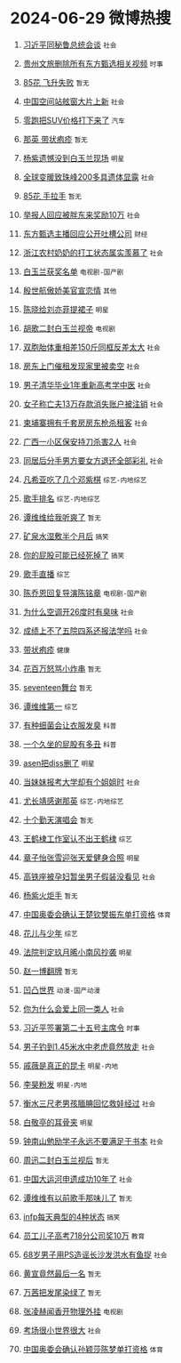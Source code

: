 # 2024-06-29 微博热搜 
1. [习近平同秘鲁总统会谈](https://m.weibo.cn/search?containerid=100103type%3D1%26t%3D10%26q%3D%23%E4%B9%A0%E8%BF%91%E5%B9%B3%E5%90%8C%E7%A7%98%E9%B2%81%E6%80%BB%E7%BB%9F%E4%BC%9A%E8%B0%88%23&stream_entry_id=51&isnewpage=1&extparam=seat%3D1%26cate%3D10103%26stream_entry_id%3D51%26pos%3D0%26q%3D%2523%25E4%25B9%25A0%25E8%25BF%2591%25E5%25B9%25B3%25E5%2590%258C%25E7%25A7%2598%25E9%25B2%2581%25E6%2580%25BB%25E7%25BB%259F%25E4%25BC%259A%25E8%25B0%2588%2523%26dgr%3D0%26filter_type%3Drealtimehot%26c_type%3D51%26display_time%3D1719609685%26pre_seqid%3D171960968575707293181) `社会` 

2. [贵州文旅删除所有东方甄选相关视频](https://m.weibo.cn/search?containerid=100103type%3D1%26t%3D10%26q%3D%23%E8%B4%B5%E5%B7%9E%E6%96%87%E6%97%85%E5%88%A0%E9%99%A4%E6%89%80%E6%9C%89%E4%B8%9C%E6%96%B9%E7%94%84%E9%80%89%E7%9B%B8%E5%85%B3%E8%A7%86%E9%A2%91%23&stream_entry_id=31&isnewpage=1&extparam=seat%3D1%26flag%3D2%26filter_type%3Drealtimehot%26q%3D%2523%25E8%25B4%25B5%25E5%25B7%259E%25E6%2596%2587%25E6%2597%2585%25E5%2588%25A0%25E9%2599%25A4%25E6%2589%2580%25E6%259C%2589%25E4%25B8%259C%25E6%2596%25B9%25E7%2594%2584%25E9%2580%2589%25E7%259B%25B8%25E5%2585%25B3%25E8%25A7%2586%25E9%25A2%2591%2523%26c_type%3D31%26cate%3D5001%26dgr%3D0%26pos%3D0%26stream_entry_id%3D31%26realpos%3D1%26band_rank%3D1%26lcate%3D5001%26display_time%3D1719609685%26pre_seqid%3D171960968575707293181) `时事` 

3. [85花 飞升失败](https://m.weibo.cn/search?containerid=100103type%3D1%26t%3D10%26q%3D85%E8%8A%B1+%E9%A3%9E%E5%8D%87%E5%A4%B1%E8%B4%A5&stream_entry_id=31&isnewpage=1&extparam=seat%3D1%26flag%3D2%26filter_type%3Drealtimehot%26q%3D85%25E8%258A%25B1%2520%25E9%25A3%259E%25E5%258D%2587%25E5%25A4%25B1%25E8%25B4%25A5%26c_type%3D31%26cate%3D5001%26dgr%3D0%26pos%3D1%26stream_entry_id%3D31%26realpos%3D2%26band_rank%3D2%26lcate%3D5001%26display_time%3D1719609685%26pre_seqid%3D171960968575707293181) `暂无` 

4. [中国空间站舷窗大片上新](https://m.weibo.cn/search?containerid=100103type%3D1%26t%3D10%26q%3D%23%E4%B8%AD%E5%9B%BD%E7%A9%BA%E9%97%B4%E7%AB%99%E8%88%B7%E7%AA%97%E5%A4%A7%E7%89%87%E4%B8%8A%E6%96%B0%23&stream_entry_id=31&isnewpage=1&extparam=seat%3D1%26flag%3D0%26filter_type%3Drealtimehot%26q%3D%2523%25E4%25B8%25AD%25E5%259B%25BD%25E7%25A9%25BA%25E9%2597%25B4%25E7%25AB%2599%25E8%2588%25B7%25E7%25AA%2597%25E5%25A4%25A7%25E7%2589%2587%25E4%25B8%258A%25E6%2596%25B0%2523%26c_type%3D31%26cate%3D5001%26dgr%3D0%26pos%3D2%26stream_entry_id%3D31%26realpos%3D3%26band_rank%3D3%26lcate%3D5001%26display_time%3D1719609685%26pre_seqid%3D171960968575707293181) `社会` 

5. [零跑把SUV价格打下来了](https://m.weibo.cn/search?containerid=100103type%3D1%26t%3D10%26q%3D%23%E9%9B%B6%E8%B7%91%E6%8A%8ASUV%E4%BB%B7%E6%A0%BC%E6%89%93%E4%B8%8B%E6%9D%A5%E4%BA%86%23&stream_entry_id=31&isnewpage=1&extparam=seat%3D1%26is_ad_pos%3D1%26filter_type%3Drealtimehot%26q%3D%2523%25E9%259B%25B6%25E8%25B7%2591%25E6%258A%258ASUV%25E4%25BB%25B7%25E6%25A0%25BC%25E6%2589%2593%25E4%25B8%258B%25E6%259D%25A5%25E4%25BA%2586%2523%26c_type%3D31%26adid%3D244669%26cate%3D5001%26dgr%3D0%26pos%3D3%26stream_entry_id%3D31%26topic_ad%3D1%26band_rank%3D4%26lcate%3D5001%26display_time%3D1719609685%26pre_seqid%3D171960968575707293181) `汽车` 

6. [那英 带状疱疹](https://m.weibo.cn/search?containerid=100103type%3D1%26t%3D10%26q%3D%E9%82%A3%E8%8B%B1+%E5%B8%A6%E7%8A%B6%E7%96%B1%E7%96%B9&stream_entry_id=31&isnewpage=1&extparam=seat%3D1%26flag%3D2%26filter_type%3Drealtimehot%26q%3D%25E9%2582%25A3%25E8%258B%25B1%2520%25E5%25B8%25A6%25E7%258A%25B6%25E7%2596%25B1%25E7%2596%25B9%26c_type%3D31%26cate%3D5001%26dgr%3D0%26pos%3D4%26stream_entry_id%3D31%26realpos%3D4%26band_rank%3D4%26lcate%3D5001%26display_time%3D1719609685%26pre_seqid%3D171960968575707293181) `暂无` 

7. [杨紫遗憾没到白玉兰现场](https://m.weibo.cn/search?containerid=100103type%3D1%26t%3D10%26q%3D%23%E6%9D%A8%E7%B4%AB%E9%81%97%E6%86%BE%E6%B2%A1%E5%88%B0%E7%99%BD%E7%8E%89%E5%85%B0%E7%8E%B0%E5%9C%BA%23&stream_entry_id=31&isnewpage=1&extparam=seat%3D1%26flag%3D2%26filter_type%3Drealtimehot%26q%3D%2523%25E6%259D%25A8%25E7%25B4%25AB%25E9%2581%2597%25E6%2586%25BE%25E6%25B2%25A1%25E5%2588%25B0%25E7%2599%25BD%25E7%258E%2589%25E5%2585%25B0%25E7%258E%25B0%25E5%259C%25BA%2523%26c_type%3D31%26cate%3D5001%26dgr%3D0%26pos%3D5%26stream_entry_id%3D31%26realpos%3D5%26band_rank%3D5%26lcate%3D5001%26display_time%3D1719609685%26pre_seqid%3D171960968575707293181) `明星` 

8. [全球变暖致珠峰200多具遗体显露](https://m.weibo.cn/search?containerid=100103type%3D1%26t%3D10%26q%3D%23%E5%85%A8%E7%90%83%E5%8F%98%E6%9A%96%E8%87%B4%E7%8F%A0%E5%B3%B0200%E5%A4%9A%E5%85%B7%E9%81%97%E4%BD%93%E6%98%BE%E9%9C%B2%23&stream_entry_id=31&isnewpage=1&extparam=seat%3D1%26flag%3D2%26filter_type%3Drealtimehot%26q%3D%2523%25E5%2585%25A8%25E7%2590%2583%25E5%258F%2598%25E6%259A%2596%25E8%2587%25B4%25E7%258F%25A0%25E5%25B3%25B0200%25E5%25A4%259A%25E5%2585%25B7%25E9%2581%2597%25E4%25BD%2593%25E6%2598%25BE%25E9%259C%25B2%2523%26c_type%3D31%26cate%3D5001%26dgr%3D0%26pos%3D6%26stream_entry_id%3D31%26realpos%3D6%26band_rank%3D6%26lcate%3D5001%26display_time%3D1719609685%26pre_seqid%3D171960968575707293181) `社会` 

9. [85花 手拉手](https://m.weibo.cn/search?containerid=100103type%3D1%26t%3D10%26q%3D85%E8%8A%B1+%E6%89%8B%E6%8B%89%E6%89%8B&stream_entry_id=31&isnewpage=1&extparam=seat%3D1%26flag%3D2%26filter_type%3Drealtimehot%26q%3D85%25E8%258A%25B1%2520%25E6%2589%258B%25E6%258B%2589%25E6%2589%258B%26c_type%3D31%26cate%3D5001%26dgr%3D0%26pos%3D7%26stream_entry_id%3D31%26realpos%3D7%26band_rank%3D7%26lcate%3D5001%26display_time%3D1719609685%26pre_seqid%3D171960968575707293181) `暂无` 

10. [举报人回应被胖东来奖励10万](https://m.weibo.cn/search?containerid=100103type%3D1%26t%3D10%26q%3D%23%E4%B8%BE%E6%8A%A5%E4%BA%BA%E5%9B%9E%E5%BA%94%E8%A2%AB%E8%83%96%E4%B8%9C%E6%9D%A5%E5%A5%96%E5%8A%B110%E4%B8%87%23&stream_entry_id=31&isnewpage=1&extparam=seat%3D1%26flag%3D2%26filter_type%3Drealtimehot%26q%3D%2523%25E4%25B8%25BE%25E6%258A%25A5%25E4%25BA%25BA%25E5%259B%259E%25E5%25BA%2594%25E8%25A2%25AB%25E8%2583%2596%25E4%25B8%259C%25E6%259D%25A5%25E5%25A5%2596%25E5%258A%25B110%25E4%25B8%2587%2523%26c_type%3D31%26cate%3D5001%26dgr%3D0%26pos%3D8%26stream_entry_id%3D31%26realpos%3D8%26band_rank%3D8%26lcate%3D5001%26display_time%3D1719609685%26pre_seqid%3D171960968575707293181) `社会` 

11. [东方甄选主播回应公开吐槽公司](https://m.weibo.cn/search?containerid=100103type%3D1%26t%3D10%26q%3D%23%E4%B8%9C%E6%96%B9%E7%94%84%E9%80%89%E4%B8%BB%E6%92%AD%E5%9B%9E%E5%BA%94%E5%85%AC%E5%BC%80%E5%90%90%E6%A7%BD%E5%85%AC%E5%8F%B8%23&stream_entry_id=31&isnewpage=1&extparam=seat%3D1%26flag%3D2%26filter_type%3Drealtimehot%26q%3D%2523%25E4%25B8%259C%25E6%2596%25B9%25E7%2594%2584%25E9%2580%2589%25E4%25B8%25BB%25E6%2592%25AD%25E5%259B%259E%25E5%25BA%2594%25E5%2585%25AC%25E5%25BC%2580%25E5%2590%2590%25E6%25A7%25BD%25E5%2585%25AC%25E5%258F%25B8%2523%26c_type%3D31%26cate%3D5001%26dgr%3D0%26pos%3D9%26stream_entry_id%3D31%26realpos%3D9%26band_rank%3D9%26lcate%3D5001%26display_time%3D1719609685%26pre_seqid%3D171960968575707293181) `财经` 

12. [浙江农村奶奶的打工状态属实羡慕了](https://m.weibo.cn/search?containerid=100103type%3D1%26t%3D10%26q%3D%23%E6%B5%99%E6%B1%9F%E5%86%9C%E6%9D%91%E5%A5%B6%E5%A5%B6%E7%9A%84%E6%89%93%E5%B7%A5%E7%8A%B6%E6%80%81%E5%B1%9E%E5%AE%9E%E7%BE%A1%E6%85%95%E4%BA%86%23&stream_entry_id=31&isnewpage=1&extparam=seat%3D1%26flag%3D32768%26filter_type%3Drealtimehot%26q%3D%2523%25E6%25B5%2599%25E6%25B1%259F%25E5%2586%259C%25E6%259D%2591%25E5%25A5%25B6%25E5%25A5%25B6%25E7%259A%2584%25E6%2589%2593%25E5%25B7%25A5%25E7%258A%25B6%25E6%2580%2581%25E5%25B1%259E%25E5%25AE%259E%25E7%25BE%25A1%25E6%2585%2595%25E4%25BA%2586%2523%26c_type%3D31%26cate%3D5001%26dgr%3D0%26pos%3D10%26stream_entry_id%3D31%26realpos%3D10%26band_rank%3D10%26lcate%3D5001%26display_time%3D1719609685%26pre_seqid%3D171960968575707293181) `社会` 

13. [白玉兰获奖名单](https://m.weibo.cn/search?containerid=100103type%3D1%26t%3D10%26q%3D%23%E7%99%BD%E7%8E%89%E5%85%B0%E8%8E%B7%E5%A5%96%E5%90%8D%E5%8D%95%23&stream_entry_id=31&isnewpage=1&extparam=seat%3D1%26flag%3D2%26filter_type%3Drealtimehot%26q%3D%2523%25E7%2599%25BD%25E7%258E%2589%25E5%2585%25B0%25E8%258E%25B7%25E5%25A5%2596%25E5%2590%258D%25E5%258D%2595%2523%26c_type%3D31%26cate%3D5001%26dgr%3D0%26pos%3D11%26stream_entry_id%3D31%26realpos%3D11%26band_rank%3D11%26lcate%3D5001%26display_time%3D1719609685%26pre_seqid%3D171960968575707293181) `电视剧-国产剧` 

14. [殷世航傲娇美官宣恋情](https://m.weibo.cn/search?containerid=100103type%3D1%26t%3D10%26q%3D%E6%AE%B7%E4%B8%96%E8%88%AA%E5%82%B2%E5%A8%87%E7%BE%8E%E5%AE%98%E5%AE%A3%E6%81%8B%E6%83%85&stream_entry_id=31&isnewpage=1&extparam=seat%3D1%26flag%3D2%26filter_type%3Drealtimehot%26q%3D%25E6%25AE%25B7%25E4%25B8%2596%25E8%2588%25AA%25E5%2582%25B2%25E5%25A8%2587%25E7%25BE%258E%25E5%25AE%2598%25E5%25AE%25A3%25E6%2581%258B%25E6%2583%2585%26c_type%3D31%26cate%3D5001%26dgr%3D0%26pos%3D12%26stream_entry_id%3D31%26realpos%3D12%26band_rank%3D12%26lcate%3D5001%26display_time%3D1719609685%26pre_seqid%3D171960968575707293181) `其他` 

15. [陈晓给刘亦菲提裙子](https://m.weibo.cn/search?containerid=100103type%3D1%26t%3D10%26q%3D%23%E9%99%88%E6%99%93%E7%BB%99%E5%88%98%E4%BA%A6%E8%8F%B2%E6%8F%90%E8%A3%99%E5%AD%90%23&stream_entry_id=31&isnewpage=1&extparam=seat%3D1%26flag%3D2%26filter_type%3Drealtimehot%26q%3D%2523%25E9%2599%2588%25E6%2599%2593%25E7%25BB%2599%25E5%2588%2598%25E4%25BA%25A6%25E8%258F%25B2%25E6%258F%2590%25E8%25A3%2599%25E5%25AD%2590%2523%26c_type%3D31%26cate%3D5001%26dgr%3D0%26pos%3D13%26stream_entry_id%3D31%26realpos%3D13%26band_rank%3D13%26lcate%3D5001%26display_time%3D1719609685%26pre_seqid%3D171960968575707293181) `明星` 

16. [胡歌二封白玉兰视帝](https://m.weibo.cn/search?containerid=100103type%3D1%26t%3D10%26q%3D%23%E8%83%A1%E6%AD%8C%E4%BA%8C%E5%B0%81%E7%99%BD%E7%8E%89%E5%85%B0%E8%A7%86%E5%B8%9D%23&stream_entry_id=31&isnewpage=1&extparam=seat%3D1%26flag%3D0%26filter_type%3Drealtimehot%26q%3D%2523%25E8%2583%25A1%25E6%25AD%258C%25E4%25BA%258C%25E5%25B0%2581%25E7%2599%25BD%25E7%258E%2589%25E5%2585%25B0%25E8%25A7%2586%25E5%25B8%259D%2523%26c_type%3D31%26cate%3D5001%26dgr%3D0%26pos%3D14%26stream_entry_id%3D31%26realpos%3D14%26band_rank%3D14%26lcate%3D5001%26display_time%3D1719609685%26pre_seqid%3D171960968575707293181) `电视剧` 

17. [双胞胎体重相差150斤同框反差太大](https://m.weibo.cn/search?containerid=100103type%3D1%26t%3D10%26q%3D%23%E5%8F%8C%E8%83%9E%E8%83%8E%E4%BD%93%E9%87%8D%E7%9B%B8%E5%B7%AE150%E6%96%A4%E5%90%8C%E6%A1%86%E5%8F%8D%E5%B7%AE%E5%A4%AA%E5%A4%A7%23&stream_entry_id=31&isnewpage=1&extparam=seat%3D1%26flag%3D2%26filter_type%3Drealtimehot%26q%3D%2523%25E5%258F%258C%25E8%2583%259E%25E8%2583%258E%25E4%25BD%2593%25E9%2587%258D%25E7%259B%25B8%25E5%25B7%25AE150%25E6%2596%25A4%25E5%2590%258C%25E6%25A1%2586%25E5%258F%258D%25E5%25B7%25AE%25E5%25A4%25AA%25E5%25A4%25A7%2523%26c_type%3D31%26cate%3D5001%26dgr%3D0%26pos%3D15%26stream_entry_id%3D31%26realpos%3D15%26band_rank%3D15%26lcate%3D5001%26display_time%3D1719609685%26pre_seqid%3D171960968575707293181) `社会` 

18. [房东上门催租发现家里被卖空](https://m.weibo.cn/search?containerid=100103type%3D1%26t%3D10%26q%3D%23%E6%88%BF%E4%B8%9C%E4%B8%8A%E9%97%A8%E5%82%AC%E7%A7%9F%E5%8F%91%E7%8E%B0%E5%AE%B6%E9%87%8C%E8%A2%AB%E5%8D%96%E7%A9%BA%23&stream_entry_id=31&isnewpage=1&extparam=seat%3D1%26flag%3D0%26filter_type%3Drealtimehot%26q%3D%2523%25E6%2588%25BF%25E4%25B8%259C%25E4%25B8%258A%25E9%2597%25A8%25E5%2582%25AC%25E7%25A7%259F%25E5%258F%2591%25E7%258E%25B0%25E5%25AE%25B6%25E9%2587%258C%25E8%25A2%25AB%25E5%258D%2596%25E7%25A9%25BA%2523%26c_type%3D31%26cate%3D5001%26dgr%3D0%26pos%3D16%26stream_entry_id%3D31%26realpos%3D16%26band_rank%3D16%26lcate%3D5001%26display_time%3D1719609685%26pre_seqid%3D171960968575707293181) `社会` 

19. [男子清华毕业1年重新高考学中医](https://m.weibo.cn/search?containerid=100103type%3D1%26t%3D10%26q%3D%23%E7%94%B7%E5%AD%90%E6%B8%85%E5%8D%8E%E6%AF%95%E4%B8%9A1%E5%B9%B4%E9%87%8D%E6%96%B0%E9%AB%98%E8%80%83%E5%AD%A6%E4%B8%AD%E5%8C%BB%23&stream_entry_id=31&isnewpage=1&extparam=seat%3D1%26flag%3D0%26filter_type%3Drealtimehot%26q%3D%2523%25E7%2594%25B7%25E5%25AD%2590%25E6%25B8%2585%25E5%258D%258E%25E6%25AF%2595%25E4%25B8%259A1%25E5%25B9%25B4%25E9%2587%258D%25E6%2596%25B0%25E9%25AB%2598%25E8%2580%2583%25E5%25AD%25A6%25E4%25B8%25AD%25E5%258C%25BB%2523%26c_type%3D31%26cate%3D5001%26dgr%3D0%26pos%3D17%26stream_entry_id%3D31%26realpos%3D17%26band_rank%3D17%26lcate%3D5001%26display_time%3D1719609685%26pre_seqid%3D171960968575707293181) `社会` 

20. [女子称亡夫13万存款消失账户被注销](https://m.weibo.cn/search?containerid=100103type%3D1%26t%3D10%26q%3D%23%E5%A5%B3%E5%AD%90%E7%A7%B0%E4%BA%A1%E5%A4%AB13%E4%B8%87%E5%AD%98%E6%AC%BE%E6%B6%88%E5%A4%B1%E8%B4%A6%E6%88%B7%E8%A2%AB%E6%B3%A8%E9%94%80%23&stream_entry_id=31&isnewpage=1&extparam=seat%3D1%26flag%3D0%26filter_type%3Drealtimehot%26q%3D%2523%25E5%25A5%25B3%25E5%25AD%2590%25E7%25A7%25B0%25E4%25BA%25A1%25E5%25A4%25AB13%25E4%25B8%2587%25E5%25AD%2598%25E6%25AC%25BE%25E6%25B6%2588%25E5%25A4%25B1%25E8%25B4%25A6%25E6%2588%25B7%25E8%25A2%25AB%25E6%25B3%25A8%25E9%2594%2580%2523%26c_type%3D31%26cate%3D5001%26dgr%3D0%26pos%3D18%26stream_entry_id%3D31%26realpos%3D18%26band_rank%3D18%26lcate%3D5001%26display_time%3D1719609685%26pre_seqid%3D171960968575707293181) `社会` 

21. [柬埔寨拥有千套房房东枪杀租客](https://m.weibo.cn/search?containerid=100103type%3D1%26t%3D10%26q%3D%23%E6%9F%AC%E5%9F%94%E5%AF%A8%E6%8B%A5%E6%9C%89%E5%8D%83%E5%A5%97%E6%88%BF%E6%88%BF%E4%B8%9C%E6%9E%AA%E6%9D%80%E7%A7%9F%E5%AE%A2%23&stream_entry_id=31&isnewpage=1&extparam=seat%3D1%26flag%3D0%26filter_type%3Drealtimehot%26q%3D%2523%25E6%259F%25AC%25E5%259F%2594%25E5%25AF%25A8%25E6%258B%25A5%25E6%259C%2589%25E5%258D%2583%25E5%25A5%2597%25E6%2588%25BF%25E6%2588%25BF%25E4%25B8%259C%25E6%259E%25AA%25E6%259D%2580%25E7%25A7%259F%25E5%25AE%25A2%2523%26c_type%3D31%26cate%3D5001%26dgr%3D0%26pos%3D19%26stream_entry_id%3D31%26realpos%3D19%26band_rank%3D19%26lcate%3D5001%26display_time%3D1719609685%26pre_seqid%3D171960968575707293181) `社会` 

22. [广西一小区保安持刀杀害2人](https://m.weibo.cn/search?containerid=100103type%3D1%26t%3D10%26q%3D%23%E5%B9%BF%E8%A5%BF%E4%B8%80%E5%B0%8F%E5%8C%BA%E4%BF%9D%E5%AE%89%E6%8C%81%E5%88%80%E6%9D%80%E5%AE%B32%E4%BA%BA%23&stream_entry_id=31&isnewpage=1&extparam=seat%3D1%26flag%3D0%26filter_type%3Drealtimehot%26q%3D%2523%25E5%25B9%25BF%25E8%25A5%25BF%25E4%25B8%2580%25E5%25B0%258F%25E5%258C%25BA%25E4%25BF%259D%25E5%25AE%2589%25E6%258C%2581%25E5%2588%2580%25E6%259D%2580%25E5%25AE%25B32%25E4%25BA%25BA%2523%26c_type%3D31%26cate%3D5001%26dgr%3D0%26pos%3D20%26stream_entry_id%3D31%26realpos%3D20%26band_rank%3D20%26lcate%3D5001%26display_time%3D1719609685%26pre_seqid%3D171960968575707293181) `社会` 

23. [同居后分手男方要女方退还全部彩礼](https://m.weibo.cn/search?containerid=100103type%3D1%26t%3D10%26q%3D%23%E5%90%8C%E5%B1%85%E5%90%8E%E5%88%86%E6%89%8B%E7%94%B7%E6%96%B9%E8%A6%81%E5%A5%B3%E6%96%B9%E9%80%80%E8%BF%98%E5%85%A8%E9%83%A8%E5%BD%A9%E7%A4%BC%23&stream_entry_id=31&isnewpage=1&extparam=seat%3D1%26flag%3D0%26filter_type%3Drealtimehot%26q%3D%2523%25E5%2590%258C%25E5%25B1%2585%25E5%2590%258E%25E5%2588%2586%25E6%2589%258B%25E7%2594%25B7%25E6%2596%25B9%25E8%25A6%2581%25E5%25A5%25B3%25E6%2596%25B9%25E9%2580%2580%25E8%25BF%2598%25E5%2585%25A8%25E9%2583%25A8%25E5%25BD%25A9%25E7%25A4%25BC%2523%26c_type%3D31%26cate%3D5001%26dgr%3D0%26pos%3D21%26stream_entry_id%3D31%26realpos%3D21%26band_rank%3D21%26lcate%3D5001%26display_time%3D1719609685%26pre_seqid%3D171960968575707293181) `社会` 

24. [凡希亚吃了几个邓紫棋](https://m.weibo.cn/search?containerid=100103type%3D1%26t%3D10%26q%3D%23%E5%87%A1%E5%B8%8C%E4%BA%9A%E5%90%83%E4%BA%86%E5%87%A0%E4%B8%AA%E9%82%93%E7%B4%AB%E6%A3%8B%23&stream_entry_id=31&isnewpage=1&extparam=seat%3D1%26flag%3D0%26filter_type%3Drealtimehot%26q%3D%2523%25E5%2587%25A1%25E5%25B8%258C%25E4%25BA%259A%25E5%2590%2583%25E4%25BA%2586%25E5%2587%25A0%25E4%25B8%25AA%25E9%2582%2593%25E7%25B4%25AB%25E6%25A3%258B%2523%26c_type%3D31%26cate%3D5001%26dgr%3D0%26pos%3D22%26stream_entry_id%3D31%26realpos%3D22%26band_rank%3D22%26lcate%3D5001%26display_time%3D1719609685%26pre_seqid%3D171960968575707293181) `综艺-内地综艺` 

25. [歌手排名](https://m.weibo.cn/search?containerid=100103type%3D1%26t%3D10%26q%3D%E6%AD%8C%E6%89%8B%E6%8E%92%E5%90%8D&stream_entry_id=31&isnewpage=1&extparam=seat%3D1%26flag%3D0%26filter_type%3Drealtimehot%26q%3D%25E6%25AD%258C%25E6%2589%258B%25E6%258E%2592%25E5%2590%258D%26c_type%3D31%26cate%3D5001%26dgr%3D0%26pos%3D23%26stream_entry_id%3D31%26realpos%3D23%26band_rank%3D23%26lcate%3D5001%26display_time%3D1719609685%26pre_seqid%3D171960968575707293181) `综艺-内地综艺` 

26. [谭维维给我听爽了](https://m.weibo.cn/search?containerid=100103type%3D1%26t%3D10%26q%3D%E8%B0%AD%E7%BB%B4%E7%BB%B4%E7%BB%99%E6%88%91%E5%90%AC%E7%88%BD%E4%BA%86&stream_entry_id=31&isnewpage=1&extparam=seat%3D1%26flag%3D0%26filter_type%3Drealtimehot%26q%3D%25E8%25B0%25AD%25E7%25BB%25B4%25E7%25BB%25B4%25E7%25BB%2599%25E6%2588%2591%25E5%2590%25AC%25E7%2588%25BD%25E4%25BA%2586%26c_type%3D31%26cate%3D5001%26dgr%3D0%26pos%3D24%26stream_entry_id%3D31%26realpos%3D24%26band_rank%3D24%26lcate%3D5001%26display_time%3D1719609685%26pre_seqid%3D171960968575707293181) `暂无` 

27. [矿泉水湿敷半个月后](https://m.weibo.cn/search?containerid=100103type%3D1%26t%3D10%26q%3D%23%E7%9F%BF%E6%B3%89%E6%B0%B4%E6%B9%BF%E6%95%B7%E5%8D%8A%E4%B8%AA%E6%9C%88%E5%90%8E%23&stream_entry_id=31&isnewpage=1&extparam=seat%3D1%26flag%3D0%26filter_type%3Drealtimehot%26q%3D%2523%25E7%259F%25BF%25E6%25B3%2589%25E6%25B0%25B4%25E6%25B9%25BF%25E6%2595%25B7%25E5%258D%258A%25E4%25B8%25AA%25E6%259C%2588%25E5%2590%258E%2523%26c_type%3D31%26cate%3D5001%26dgr%3D0%26pos%3D25%26stream_entry_id%3D31%26realpos%3D25%26band_rank%3D25%26lcate%3D5001%26display_time%3D1719609685%26pre_seqid%3D171960968575707293181) `搞笑` 

28. [你的屁股可能已经死掉了](https://m.weibo.cn/search?containerid=100103type%3D1%26t%3D10%26q%3D%23%E4%BD%A0%E7%9A%84%E5%B1%81%E8%82%A1%E5%8F%AF%E8%83%BD%E5%B7%B2%E7%BB%8F%E6%AD%BB%E6%8E%89%E4%BA%86%23&stream_entry_id=31&isnewpage=1&extparam=seat%3D1%26flag%3D0%26filter_type%3Drealtimehot%26q%3D%2523%25E4%25BD%25A0%25E7%259A%2584%25E5%25B1%2581%25E8%2582%25A1%25E5%258F%25AF%25E8%2583%25BD%25E5%25B7%25B2%25E7%25BB%258F%25E6%25AD%25BB%25E6%258E%2589%25E4%25BA%2586%2523%26c_type%3D31%26cate%3D5001%26dgr%3D0%26pos%3D26%26stream_entry_id%3D31%26realpos%3D26%26band_rank%3D26%26lcate%3D5001%26display_time%3D1719609685%26pre_seqid%3D171960968575707293181) `搞笑` 

29. [歌手直播](https://m.weibo.cn/search?containerid=100103type%3D1%26t%3D10%26q%3D%E6%AD%8C%E6%89%8B%E7%9B%B4%E6%92%AD&stream_entry_id=31&isnewpage=1&extparam=seat%3D1%26flag%3D0%26filter_type%3Drealtimehot%26q%3D%25E6%25AD%258C%25E6%2589%258B%25E7%259B%25B4%25E6%2592%25AD%26c_type%3D31%26cate%3D5001%26dgr%3D0%26pos%3D27%26stream_entry_id%3D31%26realpos%3D27%26band_rank%3D27%26lcate%3D5001%26display_time%3D1719609685%26pre_seqid%3D171960968575707293181) `综艺` 

30. [陈乔恩回复导演陈铭章](https://m.weibo.cn/search?containerid=100103type%3D1%26t%3D10%26q%3D%23%E9%99%88%E4%B9%94%E6%81%A9%E5%9B%9E%E5%A4%8D%E5%AF%BC%E6%BC%94%E9%99%88%E9%93%AD%E7%AB%A0%23&stream_entry_id=31&isnewpage=1&extparam=seat%3D1%26flag%3D1%26filter_type%3Drealtimehot%26q%3D%2523%25E9%2599%2588%25E4%25B9%2594%25E6%2581%25A9%25E5%259B%259E%25E5%25A4%258D%25E5%25AF%25BC%25E6%25BC%2594%25E9%2599%2588%25E9%2593%25AD%25E7%25AB%25A0%2523%26c_type%3D31%26cate%3D5001%26dgr%3D0%26pos%3D28%26stream_entry_id%3D31%26realpos%3D28%26band_rank%3D28%26lcate%3D5001%26display_time%3D1719609685%26pre_seqid%3D171960968575707293181) `电视剧-国产剧` 

31. [为什么空调开26度时有臭味](https://m.weibo.cn/search?containerid=100103type%3D1%26t%3D10%26q%3D%23%E4%B8%BA%E4%BB%80%E4%B9%88%E7%A9%BA%E8%B0%83%E5%BC%8026%E5%BA%A6%E6%97%B6%E6%9C%89%E8%87%AD%E5%91%B3%23&stream_entry_id=31&isnewpage=1&extparam=seat%3D1%26flag%3D0%26filter_type%3Drealtimehot%26q%3D%2523%25E4%25B8%25BA%25E4%25BB%2580%25E4%25B9%2588%25E7%25A9%25BA%25E8%25B0%2583%25E5%25BC%258026%25E5%25BA%25A6%25E6%2597%25B6%25E6%259C%2589%25E8%2587%25AD%25E5%2591%25B3%2523%26c_type%3D31%26cate%3D5001%26dgr%3D0%26pos%3D29%26stream_entry_id%3D31%26realpos%3D29%26band_rank%3D29%26lcate%3D5001%26display_time%3D1719609685%26pre_seqid%3D171960968575707293181) `社会` 

32. [成绩上不了五院四系还报法学吗](https://m.weibo.cn/search?containerid=100103type%3D1%26t%3D10%26q%3D%23%E6%88%90%E7%BB%A9%E4%B8%8A%E4%B8%8D%E4%BA%86%E4%BA%94%E9%99%A2%E5%9B%9B%E7%B3%BB%E8%BF%98%E6%8A%A5%E6%B3%95%E5%AD%A6%E5%90%97%23&stream_entry_id=31&isnewpage=1&extparam=seat%3D1%26flag%3D0%26filter_type%3Drealtimehot%26q%3D%2523%25E6%2588%2590%25E7%25BB%25A9%25E4%25B8%258A%25E4%25B8%258D%25E4%25BA%2586%25E4%25BA%2594%25E9%2599%25A2%25E5%259B%259B%25E7%25B3%25BB%25E8%25BF%2598%25E6%258A%25A5%25E6%25B3%2595%25E5%25AD%25A6%25E5%2590%2597%2523%26c_type%3D31%26cate%3D5001%26dgr%3D0%26pos%3D30%26stream_entry_id%3D31%26realpos%3D30%26band_rank%3D30%26lcate%3D5001%26display_time%3D1719609685%26pre_seqid%3D171960968575707293181) `社会` 

33. [带状疱疹](https://m.weibo.cn/search?containerid=100103type%3D1%26t%3D10%26q%3D%E5%B8%A6%E7%8A%B6%E7%96%B1%E7%96%B9&stream_entry_id=31&isnewpage=1&extparam=seat%3D1%26flag%3D0%26filter_type%3Drealtimehot%26q%3D%25E5%25B8%25A6%25E7%258A%25B6%25E7%2596%25B1%25E7%2596%25B9%26c_type%3D31%26cate%3D5001%26dgr%3D0%26pos%3D31%26stream_entry_id%3D31%26realpos%3D31%26band_rank%3D31%26lcate%3D5001%26display_time%3D1719609685%26pre_seqid%3D171960968575707293181) `健康` 

34. [花百万怒骂小炸串](https://m.weibo.cn/search?containerid=100103type%3D1%26t%3D10%26q%3D%23%E8%8A%B1%E7%99%BE%E4%B8%87%E6%80%92%E9%AA%82%E5%B0%8F%E7%82%B8%E4%B8%B2%23&stream_entry_id=31&isnewpage=1&extparam=seat%3D1%26flag%3D0%26filter_type%3Drealtimehot%26q%3D%2523%25E8%258A%25B1%25E7%2599%25BE%25E4%25B8%2587%25E6%2580%2592%25E9%25AA%2582%25E5%25B0%258F%25E7%2582%25B8%25E4%25B8%25B2%2523%26c_type%3D31%26cate%3D5001%26dgr%3D0%26pos%3D32%26stream_entry_id%3D31%26realpos%3D32%26band_rank%3D32%26lcate%3D5001%26display_time%3D1719609685%26pre_seqid%3D171960968575707293181) `暂无` 

35. [seventeen舞台](https://m.weibo.cn/search?containerid=100103type%3D1%26t%3D10%26q%3Dseventeen%E8%88%9E%E5%8F%B0&stream_entry_id=31&isnewpage=1&extparam=seat%3D1%26flag%3D0%26filter_type%3Drealtimehot%26q%3Dseventeen%25E8%2588%259E%25E5%258F%25B0%26c_type%3D31%26cate%3D5001%26dgr%3D0%26pos%3D33%26stream_entry_id%3D31%26realpos%3D33%26band_rank%3D33%26lcate%3D5001%26display_time%3D1719609685%26pre_seqid%3D171960968575707293181) `暂无` 

36. [谭维维第一](https://m.weibo.cn/search?containerid=100103type%3D1%26t%3D10%26q%3D%E8%B0%AD%E7%BB%B4%E7%BB%B4%E7%AC%AC%E4%B8%80&stream_entry_id=31&isnewpage=1&extparam=seat%3D1%26flag%3D0%26filter_type%3Drealtimehot%26q%3D%25E8%25B0%25AD%25E7%25BB%25B4%25E7%25BB%25B4%25E7%25AC%25AC%25E4%25B8%2580%26c_type%3D31%26cate%3D5001%26dgr%3D0%26pos%3D34%26stream_entry_id%3D31%26realpos%3D34%26band_rank%3D34%26lcate%3D5001%26display_time%3D1719609685%26pre_seqid%3D171960968575707293181) `综艺` 

37. [有种细菌会让衣服发臭](https://m.weibo.cn/search?containerid=100103type%3D1%26t%3D10%26q%3D%23%E6%9C%89%E7%A7%8D%E7%BB%86%E8%8F%8C%E4%BC%9A%E8%AE%A9%E8%A1%A3%E6%9C%8D%E5%8F%91%E8%87%AD%23&stream_entry_id=31&isnewpage=1&extparam=seat%3D1%26flag%3D1%26filter_type%3Drealtimehot%26q%3D%2523%25E6%259C%2589%25E7%25A7%258D%25E7%25BB%2586%25E8%258F%258C%25E4%25BC%259A%25E8%25AE%25A9%25E8%25A1%25A3%25E6%259C%258D%25E5%258F%2591%25E8%2587%25AD%2523%26c_type%3D31%26cate%3D5001%26dgr%3D0%26pos%3D35%26stream_entry_id%3D31%26realpos%3D35%26band_rank%3D35%26lcate%3D5001%26display_time%3D1719609685%26pre_seqid%3D171960968575707293181) `科普` 

38. [一个久坐的屁股有多丑](https://m.weibo.cn/search?containerid=100103type%3D1%26t%3D10%26q%3D%23%E4%B8%80%E4%B8%AA%E4%B9%85%E5%9D%90%E7%9A%84%E5%B1%81%E8%82%A1%E6%9C%89%E5%A4%9A%E4%B8%91%23&stream_entry_id=31&isnewpage=1&extparam=seat%3D1%26flag%3D0%26filter_type%3Drealtimehot%26q%3D%2523%25E4%25B8%2580%25E4%25B8%25AA%25E4%25B9%2585%25E5%259D%2590%25E7%259A%2584%25E5%25B1%2581%25E8%2582%25A1%25E6%259C%2589%25E5%25A4%259A%25E4%25B8%2591%2523%26c_type%3D31%26cate%3D5001%26dgr%3D0%26pos%3D36%26stream_entry_id%3D31%26realpos%3D36%26band_rank%3D36%26lcate%3D5001%26display_time%3D1719609685%26pre_seqid%3D171960968575707293181) `科普` 

39. [asen把diss删了](https://m.weibo.cn/search?containerid=100103type%3D1%26t%3D10%26q%3D%23asen%E6%8A%8Adiss%E5%88%A0%E4%BA%86%23&stream_entry_id=31&isnewpage=1&extparam=seat%3D1%26flag%3D0%26filter_type%3Drealtimehot%26q%3D%2523asen%25E6%258A%258Adiss%25E5%2588%25A0%25E4%25BA%2586%2523%26c_type%3D31%26cate%3D5001%26dgr%3D0%26pos%3D37%26stream_entry_id%3D31%26realpos%3D37%26band_rank%3D37%26lcate%3D5001%26display_time%3D1719609685%26pre_seqid%3D171960968575707293181) `明星` 

40. [当妹妹报考大学却有个姐姐时](https://m.weibo.cn/search?containerid=100103type%3D1%26t%3D10%26q%3D%23%E5%BD%93%E5%A6%B9%E5%A6%B9%E6%8A%A5%E8%80%83%E5%A4%A7%E5%AD%A6%E5%8D%B4%E6%9C%89%E4%B8%AA%E5%A7%90%E5%A7%90%E6%97%B6%23&stream_entry_id=31&isnewpage=1&extparam=seat%3D1%26flag%3D0%26filter_type%3Drealtimehot%26q%3D%2523%25E5%25BD%2593%25E5%25A6%25B9%25E5%25A6%25B9%25E6%258A%25A5%25E8%2580%2583%25E5%25A4%25A7%25E5%25AD%25A6%25E5%258D%25B4%25E6%259C%2589%25E4%25B8%25AA%25E5%25A7%2590%25E5%25A7%2590%25E6%2597%25B6%2523%26c_type%3D31%26cate%3D5001%26dgr%3D0%26pos%3D38%26stream_entry_id%3D31%26realpos%3D38%26band_rank%3D38%26lcate%3D5001%26display_time%3D1719609685%26pre_seqid%3D171960968575707293181) `社会` 

41. [尤长靖感谢那英](https://m.weibo.cn/search?containerid=100103type%3D1%26t%3D10%26q%3D%E5%B0%A4%E9%95%BF%E9%9D%96%E6%84%9F%E8%B0%A2%E9%82%A3%E8%8B%B1&stream_entry_id=31&isnewpage=1&extparam=seat%3D1%26flag%3D0%26filter_type%3Drealtimehot%26q%3D%25E5%25B0%25A4%25E9%2595%25BF%25E9%259D%2596%25E6%2584%259F%25E8%25B0%25A2%25E9%2582%25A3%25E8%258B%25B1%26c_type%3D31%26cate%3D5001%26dgr%3D0%26pos%3D39%26stream_entry_id%3D31%26realpos%3D39%26band_rank%3D39%26lcate%3D5001%26display_time%3D1719609685%26pre_seqid%3D171960968575707293181) `综艺-内地综艺` 

42. [十个勤天演唱会](https://m.weibo.cn/search?containerid=100103type%3D1%26t%3D10%26q%3D%23%E5%8D%81%E4%B8%AA%E5%8B%A4%E5%A4%A9%E6%BC%94%E5%94%B1%E4%BC%9A%23&stream_entry_id=31&isnewpage=1&extparam=seat%3D1%26flag%3D0%26filter_type%3Drealtimehot%26q%3D%2523%25E5%258D%2581%25E4%25B8%25AA%25E5%258B%25A4%25E5%25A4%25A9%25E6%25BC%2594%25E5%2594%25B1%25E4%25BC%259A%2523%26c_type%3D31%26cate%3D5001%26dgr%3D0%26pos%3D40%26stream_entry_id%3D31%26realpos%3D40%26band_rank%3D40%26lcate%3D5001%26display_time%3D1719609685%26pre_seqid%3D171960968575707293181) `暂无` 

43. [王鹤棣工作室认不出王鹤棣](https://m.weibo.cn/search?containerid=100103type%3D1%26t%3D10%26q%3D%23%E7%8E%8B%E9%B9%A4%E6%A3%A3%E5%B7%A5%E4%BD%9C%E5%AE%A4%E8%AE%A4%E4%B8%8D%E5%87%BA%E7%8E%8B%E9%B9%A4%E6%A3%A3%23&stream_entry_id=31&isnewpage=1&extparam=seat%3D1%26flag%3D0%26filter_type%3Drealtimehot%26q%3D%2523%25E7%258E%258B%25E9%25B9%25A4%25E6%25A3%25A3%25E5%25B7%25A5%25E4%25BD%259C%25E5%25AE%25A4%25E8%25AE%25A4%25E4%25B8%258D%25E5%2587%25BA%25E7%258E%258B%25E9%25B9%25A4%25E6%25A3%25A3%2523%26c_type%3D31%26cate%3D5001%26dgr%3D0%26pos%3D41%26stream_entry_id%3D31%26realpos%3D41%26band_rank%3D41%26lcate%3D5001%26display_time%3D1719609685%26pre_seqid%3D171960968575707293181) `综艺` 

44. [章子怡张雪迎张天爱健身合照](https://m.weibo.cn/search?containerid=100103type%3D1%26t%3D10%26q%3D%23%E7%AB%A0%E5%AD%90%E6%80%A1%E5%BC%A0%E9%9B%AA%E8%BF%8E%E5%BC%A0%E5%A4%A9%E7%88%B1%E5%81%A5%E8%BA%AB%E5%90%88%E7%85%A7%23&stream_entry_id=31&isnewpage=1&extparam=seat%3D1%26flag%3D1%26filter_type%3Drealtimehot%26q%3D%2523%25E7%25AB%25A0%25E5%25AD%2590%25E6%2580%25A1%25E5%25BC%25A0%25E9%259B%25AA%25E8%25BF%258E%25E5%25BC%25A0%25E5%25A4%25A9%25E7%2588%25B1%25E5%2581%25A5%25E8%25BA%25AB%25E5%2590%2588%25E7%2585%25A7%2523%26c_type%3D31%26cate%3D5001%26dgr%3D0%26pos%3D42%26stream_entry_id%3D31%26realpos%3D42%26band_rank%3D42%26lcate%3D5001%26display_time%3D1719609685%26pre_seqid%3D171960968575707293181) `明星` 

45. [高铁座被孕妇暂坐男子假装没看见](https://m.weibo.cn/search?containerid=100103type%3D1%26t%3D10%26q%3D%23%E9%AB%98%E9%93%81%E5%BA%A7%E8%A2%AB%E5%AD%95%E5%A6%87%E6%9A%82%E5%9D%90%E7%94%B7%E5%AD%90%E5%81%87%E8%A3%85%E6%B2%A1%E7%9C%8B%E8%A7%81%23&stream_entry_id=31&isnewpage=1&extparam=seat%3D1%26flag%3D0%26filter_type%3Drealtimehot%26q%3D%2523%25E9%25AB%2598%25E9%2593%2581%25E5%25BA%25A7%25E8%25A2%25AB%25E5%25AD%2595%25E5%25A6%2587%25E6%259A%2582%25E5%259D%2590%25E7%2594%25B7%25E5%25AD%2590%25E5%2581%2587%25E8%25A3%2585%25E6%25B2%25A1%25E7%259C%258B%25E8%25A7%2581%2523%26c_type%3D31%26cate%3D5001%26dgr%3D0%26pos%3D43%26stream_entry_id%3D31%26realpos%3D43%26band_rank%3D43%26lcate%3D5001%26display_time%3D1719609685%26pre_seqid%3D171960968575707293181) `社会` 

46. [杨紫火炬手](https://m.weibo.cn/search?containerid=100103type%3D1%26t%3D10%26q%3D%23%E6%9D%A8%E7%B4%AB%E7%81%AB%E7%82%AC%E6%89%8B%23&stream_entry_id=31&isnewpage=1&extparam=seat%3D1%26flag%3D0%26filter_type%3Drealtimehot%26q%3D%2523%25E6%259D%25A8%25E7%25B4%25AB%25E7%2581%25AB%25E7%2582%25AC%25E6%2589%258B%2523%26c_type%3D31%26cate%3D5001%26dgr%3D0%26pos%3D44%26stream_entry_id%3D31%26realpos%3D44%26band_rank%3D44%26lcate%3D5001%26display_time%3D1719609685%26pre_seqid%3D171960968575707293181) `暂无` 

47. [中国奥委会确认王楚钦樊振东单打资格](https://m.weibo.cn/search?containerid=100103type%3D1%26t%3D10%26q%3D%23%E4%B8%AD%E5%9B%BD%E5%A5%A5%E5%A7%94%E4%BC%9A%E7%A1%AE%E8%AE%A4%E7%8E%8B%E6%A5%9A%E9%92%A6%E6%A8%8A%E6%8C%AF%E4%B8%9C%E5%8D%95%E6%89%93%E8%B5%84%E6%A0%BC%23&stream_entry_id=31&isnewpage=1&extparam=seat%3D1%26flag%3D0%26filter_type%3Drealtimehot%26q%3D%2523%25E4%25B8%25AD%25E5%259B%25BD%25E5%25A5%25A5%25E5%25A7%2594%25E4%25BC%259A%25E7%25A1%25AE%25E8%25AE%25A4%25E7%258E%258B%25E6%25A5%259A%25E9%2592%25A6%25E6%25A8%258A%25E6%258C%25AF%25E4%25B8%259C%25E5%258D%2595%25E6%2589%2593%25E8%25B5%2584%25E6%25A0%25BC%2523%26c_type%3D31%26cate%3D5001%26dgr%3D0%26pos%3D45%26stream_entry_id%3D31%26realpos%3D45%26band_rank%3D45%26lcate%3D5001%26display_time%3D1719609685%26pre_seqid%3D171960968575707293181) `体育` 

48. [花儿与少年](https://m.weibo.cn/search?containerid=100103type%3D1%26t%3D10%26q%3D%E8%8A%B1%E5%84%BF%E4%B8%8E%E5%B0%91%E5%B9%B4&stream_entry_id=31&isnewpage=1&extparam=seat%3D1%26flag%3D0%26filter_type%3Drealtimehot%26q%3D%25E8%258A%25B1%25E5%2584%25BF%25E4%25B8%258E%25E5%25B0%2591%25E5%25B9%25B4%26c_type%3D31%26cate%3D5001%26dgr%3D0%26pos%3D46%26stream_entry_id%3D31%26realpos%3D46%26band_rank%3D46%26lcate%3D5001%26display_time%3D1719609685%26pre_seqid%3D171960968575707293181) `综艺` 

49. [法院判定玖月晞小南风抄袭](https://m.weibo.cn/search?containerid=100103type%3D1%26t%3D10%26q%3D%23%E6%B3%95%E9%99%A2%E5%88%A4%E5%AE%9A%E7%8E%96%E6%9C%88%E6%99%9E%E5%B0%8F%E5%8D%97%E9%A3%8E%E6%8A%84%E8%A2%AD%23&stream_entry_id=31&isnewpage=1&extparam=seat%3D1%26flag%3D0%26filter_type%3Drealtimehot%26q%3D%2523%25E6%25B3%2595%25E9%2599%25A2%25E5%2588%25A4%25E5%25AE%259A%25E7%258E%2596%25E6%259C%2588%25E6%2599%259E%25E5%25B0%258F%25E5%258D%2597%25E9%25A3%258E%25E6%258A%2584%25E8%25A2%25AD%2523%26c_type%3D31%26cate%3D5001%26dgr%3D0%26pos%3D47%26stream_entry_id%3D31%26realpos%3D47%26band_rank%3D47%26lcate%3D5001%26display_time%3D1719609685%26pre_seqid%3D171960968575707293181) `明星` 

50. [赵一博翻牌](https://m.weibo.cn/search?containerid=100103type%3D1%26t%3D10%26q%3D%E8%B5%B5%E4%B8%80%E5%8D%9A%E7%BF%BB%E7%89%8C&stream_entry_id=31&isnewpage=1&extparam=seat%3D1%26flag%3D0%26filter_type%3Drealtimehot%26q%3D%25E8%25B5%25B5%25E4%25B8%2580%25E5%258D%259A%25E7%25BF%25BB%25E7%2589%258C%26c_type%3D31%26cate%3D5001%26dgr%3D0%26pos%3D48%26stream_entry_id%3D31%26realpos%3D48%26band_rank%3D48%26lcate%3D5001%26display_time%3D1719609685%26pre_seqid%3D171960968575707293181) `暂无` 

51. [凹凸世界](https://m.weibo.cn/search?containerid=100103type%3D1%26t%3D10%26q%3D%E5%87%B9%E5%87%B8%E4%B8%96%E7%95%8C&stream_entry_id=31&isnewpage=1&extparam=seat%3D1%26flag%3D0%26filter_type%3Drealtimehot%26q%3D%25E5%2587%25B9%25E5%2587%25B8%25E4%25B8%2596%25E7%2595%258C%26c_type%3D31%26cate%3D5001%26dgr%3D0%26pos%3D49%26stream_entry_id%3D31%26realpos%3D49%26band_rank%3D49%26lcate%3D5001%26display_time%3D1719609685%26pre_seqid%3D171960968575707293181) `动漫-国产动漫` 

52. [你为什么会爱上同一类人](https://m.weibo.cn/search?containerid=100103type%3D1%26t%3D10%26q%3D%23%E4%BD%A0%E4%B8%BA%E4%BB%80%E4%B9%88%E4%BC%9A%E7%88%B1%E4%B8%8A%E5%90%8C%E4%B8%80%E7%B1%BB%E4%BA%BA%23&stream_entry_id=31&isnewpage=1&extparam=seat%3D1%26flag%3D0%26filter_type%3Drealtimehot%26q%3D%2523%25E4%25BD%25A0%25E4%25B8%25BA%25E4%25BB%2580%25E4%25B9%2588%25E4%25BC%259A%25E7%2588%25B1%25E4%25B8%258A%25E5%2590%258C%25E4%25B8%2580%25E7%25B1%25BB%25E4%25BA%25BA%2523%26c_type%3D31%26cate%3D5001%26dgr%3D0%26pos%3D50%26stream_entry_id%3D31%26realpos%3D50%26band_rank%3D50%26lcate%3D5001%26display_time%3D1719609685%26pre_seqid%3D171960968575707293181) `社会` 

53. [习近平签署第二十五号主席令](https://m.weibo.cn/search?containerid=100103type%3D1%26t%3D10%26q%3D%23%E4%B9%A0%E8%BF%91%E5%B9%B3%E7%AD%BE%E7%BD%B2%E7%AC%AC%E4%BA%8C%E5%8D%81%E4%BA%94%E5%8F%B7%E4%B8%BB%E5%B8%AD%E4%BB%A4%23&stream_entry_id=51&isnewpage=1&extparam=seat%3D1%26cate%3D10103%26stream_entry_id%3D51%26pos%3D0%26q%3D%2523%25E4%25B9%25A0%25E8%25BF%2591%25E5%25B9%25B3%25E7%25AD%25BE%25E7%25BD%25B2%25E7%25AC%25AC%25E4%25BA%258C%25E5%258D%2581%25E4%25BA%2594%25E5%258F%25B7%25E4%25B8%25BB%25E5%25B8%25AD%25E4%25BB%25A4%2523%26dgr%3D0%26filter_type%3Drealtimehot%26c_type%3D51%26display_time%3D1719606071%26pre_seqid%3D171960607155501449159) `时事` 

54. [男子钓到1.45米水中老虎竟然放走](https://m.weibo.cn/search?containerid=100103type%3D1%26t%3D10%26q%3D%23%E7%94%B7%E5%AD%90%E9%92%93%E5%88%B01.45%E7%B1%B3%E6%B0%B4%E4%B8%AD%E8%80%81%E8%99%8E%E7%AB%9F%E7%84%B6%E6%94%BE%E8%B5%B0%23&stream_entry_id=31&isnewpage=1&extparam=seat%3D1%26flag%3D32768%26filter_type%3Drealtimehot%26q%3D%2523%25E7%2594%25B7%25E5%25AD%2590%25E9%2592%2593%25E5%2588%25B01.45%25E7%25B1%25B3%25E6%25B0%25B4%25E4%25B8%25AD%25E8%2580%2581%25E8%2599%258E%25E7%25AB%259F%25E7%2584%25B6%25E6%2594%25BE%25E8%25B5%25B0%2523%26c_type%3D31%26cate%3D5001%26dgr%3D0%26pos%3D9%26stream_entry_id%3D31%26realpos%3D10%26band_rank%3D10%26lcate%3D5001%26display_time%3D1719606071%26pre_seqid%3D171960607155501449159) `社会` 

55. [戚薇是真正的昆卡](https://m.weibo.cn/search?containerid=100103type%3D1%26t%3D10%26q%3D%23%E6%88%9A%E8%96%87%E6%98%AF%E7%9C%9F%E6%AD%A3%E7%9A%84%E6%98%86%E5%8D%A1%23&stream_entry_id=31&isnewpage=1&extparam=seat%3D1%26flag%3D0%26filter_type%3Drealtimehot%26q%3D%2523%25E6%2588%259A%25E8%2596%2587%25E6%2598%25AF%25E7%259C%259F%25E6%25AD%25A3%25E7%259A%2584%25E6%2598%2586%25E5%258D%25A1%2523%26c_type%3D31%26cate%3D5001%26dgr%3D0%26pos%3D47%26stream_entry_id%3D31%26realpos%3D48%26band_rank%3D48%26lcate%3D5001%26display_time%3D1719606071%26pre_seqid%3D171960607155501449159) `明星-内地` 

56. [李昊粉发](https://m.weibo.cn/search?containerid=100103type%3D1%26t%3D10%26q%3D%23%E6%9D%8E%E6%98%8A%E7%B2%89%E5%8F%91%23&stream_entry_id=31&isnewpage=1&extparam=seat%3D1%26flag%3D0%26filter_type%3Drealtimehot%26q%3D%2523%25E6%259D%258E%25E6%2598%258A%25E7%25B2%2589%25E5%258F%2591%2523%26c_type%3D31%26cate%3D5001%26dgr%3D0%26pos%3D48%26stream_entry_id%3D31%26realpos%3D49%26band_rank%3D49%26lcate%3D5001%26display_time%3D1719606071%26pre_seqid%3D171960607155501449159) `明星-内地` 

57. [衡水三尺老男孩腼腆回忆救娃经过](https://m.weibo.cn/search?containerid=100103type%3D1%26t%3D10%26q%3D%23%E8%A1%A1%E6%B0%B4%E4%B8%89%E5%B0%BA%E8%80%81%E7%94%B7%E5%AD%A9%E8%85%BC%E8%85%86%E5%9B%9E%E5%BF%86%E6%95%91%E5%A8%83%E7%BB%8F%E8%BF%87%23&stream_entry_id=31&isnewpage=1&extparam=seat%3D1%26flag%3D32768%26band_rank%3D43%26q%3D%2523%25E8%25A1%25A1%25E6%25B0%25B4%25E4%25B8%2589%25E5%25B0%25BA%25E8%2580%2581%25E7%2594%25B7%25E5%25AD%25A9%25E8%2585%25BC%25E8%2585%2586%25E5%259B%259E%25E5%25BF%2586%25E6%2595%2591%25E5%25A8%2583%25E7%25BB%258F%25E8%25BF%2587%2523%26dgr%3D0%26cate%3D5001%26c_type%3D31%26pos%3D42%26stream_entry_id%3D31%26filter_type%3Drealtimehot%26realpos%3D43%26lcate%3D5001%26display_time%3D1719602263%26pre_seqid%3D1719602263081016273209) `社会` 

58. [白敬亭的耳骨夹](https://m.weibo.cn/search?containerid=100103type%3D1%26t%3D10%26q%3D%23%E7%99%BD%E6%95%AC%E4%BA%AD%E7%9A%84%E8%80%B3%E9%AA%A8%E5%A4%B9%23&stream_entry_id=31&isnewpage=1&extparam=seat%3D1%26flag%3D0%26band_rank%3D50%26q%3D%2523%25E7%2599%25BD%25E6%2595%25AC%25E4%25BA%25AD%25E7%259A%2584%25E8%2580%25B3%25E9%25AA%25A8%25E5%25A4%25B9%2523%26dgr%3D0%26cate%3D5001%26c_type%3D31%26pos%3D49%26stream_entry_id%3D31%26filter_type%3Drealtimehot%26realpos%3D50%26lcate%3D5001%26display_time%3D1719602263%26pre_seqid%3D1719602263081016273209) `明星` 

59. [钟南山勉励学子永远不要满足于书本](https://m.weibo.cn/search?containerid=100103type%3D1%26t%3D10%26q%3D%23%E9%92%9F%E5%8D%97%E5%B1%B1%E5%8B%89%E5%8A%B1%E5%AD%A6%E5%AD%90%E6%B0%B8%E8%BF%9C%E4%B8%8D%E8%A6%81%E6%BB%A1%E8%B6%B3%E4%BA%8E%E4%B9%A6%E6%9C%AC%23&stream_entry_id=31&isnewpage=1&extparam=seat%3D1%26flag%3D32768%26band_rank%3D10%26q%3D%2523%25E9%2592%259F%25E5%258D%2597%25E5%25B1%25B1%25E5%258B%2589%25E5%258A%25B1%25E5%25AD%25A6%25E5%25AD%2590%25E6%25B0%25B8%25E8%25BF%259C%25E4%25B8%258D%25E8%25A6%2581%25E6%25BB%25A1%25E8%25B6%25B3%25E4%25BA%258E%25E4%25B9%25A6%25E6%259C%25AC%2523%26realpos%3D10%26cate%3D5001%26dgr%3D0%26pos%3D10%26stream_entry_id%3D31%26c_type%3D31%26filter_type%3Drealtimehot%26lcate%3D5001%26display_time%3D1719599238%26pre_seqid%3D1719599238943023196226) `社会` 

60. [周迅二封白玉兰视后](https://m.weibo.cn/search?containerid=100103type%3D1%26t%3D10%26q%3D%23%E5%91%A8%E8%BF%85%E4%BA%8C%E5%B0%81%E7%99%BD%E7%8E%89%E5%85%B0%E8%A7%86%E5%90%8E%23&stream_entry_id=31&isnewpage=1&extparam=seat%3D1%26flag%3D2%26band_rank%3D21%26q%3D%2523%25E5%2591%25A8%25E8%25BF%2585%25E4%25BA%258C%25E5%25B0%2581%25E7%2599%25BD%25E7%258E%2589%25E5%2585%25B0%25E8%25A7%2586%25E5%2590%258E%2523%26realpos%3D21%26cate%3D5001%26dgr%3D0%26pos%3D21%26stream_entry_id%3D31%26c_type%3D31%26filter_type%3Drealtimehot%26lcate%3D5001%26display_time%3D1719599238%26pre_seqid%3D1719599238943023196226) `暂无` 

61. [中国大运河申遗成功10年了](https://m.weibo.cn/search?containerid=100103type%3D1%26t%3D10%26q%3D%23%E4%B8%AD%E5%9B%BD%E5%A4%A7%E8%BF%90%E6%B2%B3%E7%94%B3%E9%81%97%E6%88%90%E5%8A%9F10%E5%B9%B4%E4%BA%86%23&stream_entry_id=31&isnewpage=1&extparam=seat%3D1%26flag%3D1%26band_rank%3D36%26q%3D%2523%25E4%25B8%25AD%25E5%259B%25BD%25E5%25A4%25A7%25E8%25BF%2590%25E6%25B2%25B3%25E7%2594%25B3%25E9%2581%2597%25E6%2588%2590%25E5%258A%259F10%25E5%25B9%25B4%25E4%25BA%2586%2523%26realpos%3D36%26cate%3D5001%26dgr%3D0%26pos%3D35%26stream_entry_id%3D31%26c_type%3D31%26filter_type%3Drealtimehot%26lcate%3D5001%26display_time%3D1719595203%26pre_seqid%3D171959520307900488204) `社会` 

62. [谭维维有以前歌手那味儿了](https://m.weibo.cn/search?containerid=100103type%3D1%26t%3D10%26q%3D%E8%B0%AD%E7%BB%B4%E7%BB%B4%E6%9C%89%E4%BB%A5%E5%89%8D%E6%AD%8C%E6%89%8B%E9%82%A3%E5%91%B3%E5%84%BF%E4%BA%86&stream_entry_id=31&isnewpage=1&extparam=seat%3D1%26flag%3D1%26band_rank%3D38%26q%3D%25E8%25B0%25AD%25E7%25BB%25B4%25E7%25BB%25B4%25E6%259C%2589%25E4%25BB%25A5%25E5%2589%258D%25E6%25AD%258C%25E6%2589%258B%25E9%2582%25A3%25E5%2591%25B3%25E5%2584%25BF%25E4%25BA%2586%26realpos%3D38%26cate%3D5001%26dgr%3D0%26pos%3D37%26stream_entry_id%3D31%26c_type%3D31%26filter_type%3Drealtimehot%26lcate%3D5001%26display_time%3D1719595203%26pre_seqid%3D171959520307900488204) `暂无` 

63. [infp每天典型的4种状态](https://m.weibo.cn/search?containerid=100103type%3D1%26t%3D10%26q%3D%23infp%E6%AF%8F%E5%A4%A9%E5%85%B8%E5%9E%8B%E7%9A%844%E7%A7%8D%E7%8A%B6%E6%80%81%23&stream_entry_id=31&isnewpage=1&extparam=seat%3D1%26flag%3D0%26band_rank%3D49%26q%3D%2523infp%25E6%25AF%258F%25E5%25A4%25A9%25E5%2585%25B8%25E5%259E%258B%25E7%259A%25844%25E7%25A7%258D%25E7%258A%25B6%25E6%2580%2581%2523%26realpos%3D49%26cate%3D5001%26dgr%3D0%26pos%3D48%26stream_entry_id%3D31%26c_type%3D31%26filter_type%3Drealtimehot%26lcate%3D5001%26display_time%3D1719595203%26pre_seqid%3D171959520307900488204) `搞笑` 

64. [员工儿子高考718分公司奖10万](https://m.weibo.cn/search?containerid=100103type%3D1%26t%3D10%26q%3D%23%E5%91%98%E5%B7%A5%E5%84%BF%E5%AD%90%E9%AB%98%E8%80%83718%E5%88%86%E5%85%AC%E5%8F%B8%E5%A5%9610%E4%B8%87%23&stream_entry_id=31&isnewpage=1&extparam=seat%3D1%26flag%3D32768%26band_rank%3D50%26q%3D%2523%25E5%2591%2598%25E5%25B7%25A5%25E5%2584%25BF%25E5%25AD%2590%25E9%25AB%2598%25E8%2580%2583718%25E5%2588%2586%25E5%2585%25AC%25E5%258F%25B8%25E5%25A5%259610%25E4%25B8%2587%2523%26realpos%3D50%26cate%3D5001%26dgr%3D0%26pos%3D49%26stream_entry_id%3D31%26c_type%3D31%26filter_type%3Drealtimehot%26lcate%3D5001%26display_time%3D1719595203%26pre_seqid%3D171959520307900488204) `教育` 

65. [68岁男子用PS造谣长沙发洪水有鱼捉](https://m.weibo.cn/search?containerid=100103type%3D1%26t%3D10%26q%3D%2368%E5%B2%81%E7%94%B7%E5%AD%90%E7%94%A8PS%E9%80%A0%E8%B0%A3%E9%95%BF%E6%B2%99%E5%8F%91%E6%B4%AA%E6%B0%B4%E6%9C%89%E9%B1%BC%E6%8D%89%23&stream_entry_id=31&isnewpage=1&extparam=seat%3D1%26filter_type%3Drealtimehot%26q%3D%252368%25E5%25B2%2581%25E7%2594%25B7%25E5%25AD%2590%25E7%2594%25A8PS%25E9%2580%25A0%25E8%25B0%25A3%25E9%2595%25BF%25E6%25B2%2599%25E5%258F%2591%25E6%25B4%25AA%25E6%25B0%25B4%25E6%259C%2589%25E9%25B1%25BC%25E6%258D%2589%2523%26dgr%3D0%26is_ad_pos%3D1%26adid%3D244503%26cate%3D5001%26pos%3D6%26stream_entry_id%3D31%26c_type%3D31%26band_rank%3D7%26lcate%3D5001%26display_time%3D1719591938%26pre_seqid%3D171959193890591605582) `社会` 

66. [黄宣竟然最后一名](https://m.weibo.cn/search?containerid=100103type%3D1%26t%3D10%26q%3D%E9%BB%84%E5%AE%A3%E7%AB%9F%E7%84%B6%E6%9C%80%E5%90%8E%E4%B8%80%E5%90%8D&stream_entry_id=31&isnewpage=1&extparam=seat%3D1%26flag%3D0%26band_rank%3D26%26q%3D%25E9%25BB%2584%25E5%25AE%25A3%25E7%25AB%259F%25E7%2584%25B6%25E6%259C%2580%25E5%2590%258E%25E4%25B8%2580%25E5%2590%258D%26realpos%3D26%26cate%3D5001%26dgr%3D0%26pos%3D26%26stream_entry_id%3D31%26c_type%3D31%26filter_type%3Drealtimehot%26lcate%3D5001%26display_time%3D1719591938%26pre_seqid%3D171959193890591605582) `暂无` 

67. [万茜把发尾染绿了](https://m.weibo.cn/search?containerid=100103type%3D1%26t%3D10%26q%3D%E4%B8%87%E8%8C%9C%E6%8A%8A%E5%8F%91%E5%B0%BE%E6%9F%93%E7%BB%BF%E4%BA%86&stream_entry_id=31&isnewpage=1&extparam=seat%3D1%26flag%3D0%26band_rank%3D42%26q%3D%25E4%25B8%2587%25E8%258C%259C%25E6%258A%258A%25E5%258F%2591%25E5%25B0%25BE%25E6%259F%2593%25E7%25BB%25BF%25E4%25BA%2586%26realpos%3D42%26cate%3D5001%26dgr%3D0%26pos%3D42%26stream_entry_id%3D31%26c_type%3D31%26filter_type%3Drealtimehot%26lcate%3D5001%26display_time%3D1719591938%26pre_seqid%3D171959193890591605582) `暂无` 

68. [张凌赫闻香开物理外挂](https://m.weibo.cn/search?containerid=100103type%3D1%26t%3D10%26q%3D%23%E5%BC%A0%E5%87%8C%E8%B5%AB%E9%97%BB%E9%A6%99%E5%BC%80%E7%89%A9%E7%90%86%E5%A4%96%E6%8C%82%23&stream_entry_id=31&isnewpage=1&extparam=seat%3D1%26flag%3D1%26band_rank%3D43%26q%3D%2523%25E5%25BC%25A0%25E5%2587%258C%25E8%25B5%25AB%25E9%2597%25BB%25E9%25A6%2599%25E5%25BC%2580%25E7%2589%25A9%25E7%2590%2586%25E5%25A4%2596%25E6%258C%2582%2523%26realpos%3D43%26cate%3D5001%26dgr%3D0%26pos%3D43%26stream_entry_id%3D31%26c_type%3D31%26filter_type%3Drealtimehot%26lcate%3D5001%26display_time%3D1719591938%26pre_seqid%3D171959193890591605582) `电视剧` 

69. [考场很小世界很大](https://m.weibo.cn/search?containerid=100103type%3D1%26t%3D10%26q%3D%23%E8%80%83%E5%9C%BA%E5%BE%88%E5%B0%8F%E4%B8%96%E7%95%8C%E5%BE%88%E5%A4%A7%23&stream_entry_id=31&isnewpage=1&extparam=seat%3D1%26flag%3D1%26band_rank%3D48%26q%3D%2523%25E8%2580%2583%25E5%259C%25BA%25E5%25BE%2588%25E5%25B0%258F%25E4%25B8%2596%25E7%2595%258C%25E5%25BE%2588%25E5%25A4%25A7%2523%26realpos%3D48%26cate%3D5001%26dgr%3D0%26pos%3D48%26stream_entry_id%3D31%26c_type%3D31%26filter_type%3Drealtimehot%26lcate%3D5001%26display_time%3D1719591938%26pre_seqid%3D171959193890591605582) `社会` 

70. [中国奥委会确认孙颖莎陈梦单打资格](https://m.weibo.cn/search?containerid=100103type%3D1%26t%3D10%26q%3D%23%E4%B8%AD%E5%9B%BD%E5%A5%A5%E5%A7%94%E4%BC%9A%E7%A1%AE%E8%AE%A4%E5%AD%99%E9%A2%96%E8%8E%8E%E9%99%88%E6%A2%A6%E5%8D%95%E6%89%93%E8%B5%84%E6%A0%BC%23&stream_entry_id=31&isnewpage=1&extparam=seat%3D1%26flag%3D0%26band_rank%3D50%26q%3D%2523%25E4%25B8%25AD%25E5%259B%25BD%25E5%25A5%25A5%25E5%25A7%2594%25E4%25BC%259A%25E7%25A1%25AE%25E8%25AE%25A4%25E5%25AD%2599%25E9%25A2%2596%25E8%258E%258E%25E9%2599%2588%25E6%25A2%25A6%25E5%258D%2595%25E6%2589%2593%25E8%25B5%2584%25E6%25A0%25BC%2523%26realpos%3D50%26cate%3D5001%26dgr%3D0%26pos%3D50%26stream_entry_id%3D31%26c_type%3D31%26filter_type%3Drealtimehot%26lcate%3D5001%26display_time%3D1719591938%26pre_seqid%3D171959193890591605582) `体育` 

